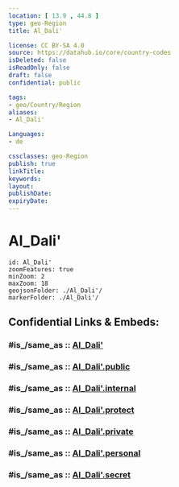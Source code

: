 ```yaml
---
location: [ 13.9 , 44.8 ] 
type: geo-Region
title: Al_Dali'

license: CC BY-SA 4.0
source: https://datahub.io/core/country-codes
isDeleted: false
isReadOnly: false
draft: false
confidential: public

tags:
- geo/Country/Region
aliases:
- Al_Dali'

Languages:
- de

cssclasses: geo-Region
publish: true
linkTitle: 
keywords: 
layout: 
publishDate: 
expiryDate: 
---
```


# Al_Dali'

```leaflet
id: Al_Dali'
zoomFeatures: true 
minZoom: 2 
maxZoom: 18
geojsonFolder: ./Al_Dali'/
markerFolder: ./Al_Dali'/
```


## Confidential Links & Embeds: 

### #is_/same_as :: [Al_Dali'](/_Standards/Earth/Continent/Asia/Asia~West/Yemen~Republic/governorates~Yemen/Al_Dali'.md) 

### #is_/same_as :: [Al_Dali'.public](/_public/Earth/Continent/Asia/Asia~West/Yemen~Republic/governorates~Yemen/Al_Dali'.public.md) 

### #is_/same_as :: [Al_Dali'.internal](/_internal/Earth/Continent/Asia/Asia~West/Yemen~Republic/governorates~Yemen/Al_Dali'.internal.md) 

### #is_/same_as :: [Al_Dali'.protect](/_protect/Earth/Continent/Asia/Asia~West/Yemen~Republic/governorates~Yemen/Al_Dali'.protect.md) 

### #is_/same_as :: [Al_Dali'.private](/_private/Earth/Continent/Asia/Asia~West/Yemen~Republic/governorates~Yemen/Al_Dali'.private.md) 

### #is_/same_as :: [Al_Dali'.personal](/_personal/Earth/Continent/Asia/Asia~West/Yemen~Republic/governorates~Yemen/Al_Dali'.personal.md) 

### #is_/same_as :: [Al_Dali'.secret](/_secret/Earth/Continent/Asia/Asia~West/Yemen~Republic/governorates~Yemen/Al_Dali'.secret.md)

